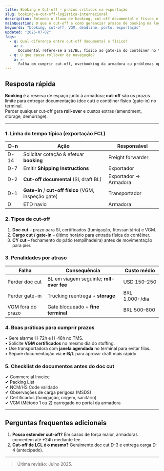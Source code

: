 ```yaml
---
title: Booking e Cut-off – prazos críticos na exportação
slug: booking-e-cut-off-logistica-internacional
description: Entenda o fluxo de booking, cut-off documental e físico e como evitar rollover de carga.
mainQuestion: O que é cut-off e como gerenciar prazos de booking na logística internacional?
keywords: "booking, cut-off, VGM, deadline, porto, exportação"
updated: "2025-07-02"
faqs:
  - q: Qual diferença entre cut-off documental e físico?
    a: >-
      Documental refere-se a SI/BL; físico ao gate-in do contêiner no terminal.
  - q: O que causa rollover de navegação?
    a: >-
      Falha em cumprir cut-off, overbooking da armadora ou problemas operacionais.
---
```


## Resposta rápida

**Booking** é a reserva de espaço junto à armadora; **cut-off** são os prazos limite para entregar documentação (doc cut) e contêiner físico (gate-in) no terminal.  
Perder qualquer cut-off gera **roll-over** e custos extras (amendment, storage, demurrage).

---

### 1. Linha do tempo típica (exportação FCL)

| D-n | Ação | Responsável |
| --- | --- | --- |
| D-14 | Solicitar cotação & efetuar **booking** | Freight forwarder |
| D-7  | Emitir **Shipping Instructions** | Exportador |
| D-2  | **Cut-off documental** (SI, draft BL) | Exportador → Armadora |
| D-1  | **Gate-in** / **cut-off físico** (VGM, inspeção gate) | Transportador |
| D     | ETD navio | Armadora |

### 2. Tipos de cut-off

1. **Doc cut** – prazo para SI, certificados (fumigação, fitossanitário) e VGM.  
2. **Cargo cut / gate-in** – último horário para entrada física do contêiner.  
3. **CY cut** – fechamento do pátio (empilhadeira) antes de movimentação para píer.

### 3. Penalidades por atraso

| Falha | Consequência | Custo médio |
| --- | --- | --- |
| Perder doc cut | BL em viagem seguinte; **roll-over fee** | USD 150–250 |
| Perder gate-in | Trucking reentrega + **storage** | BRL 1.000+/dia |
| VGM fora do prazo | Gate bloqueado + **fine terminal** | BRL 500–800 |

### 4. Boas práticas para cumprir prazos

• Gere alarme H-72h e H-48h no TMS.  
• Solicite **VGM certificados** no mesmo dia do stuffing.  
• Use transportadora com **janela agendada** no terminal para evitar filas.  
• Separe documentação via **e-B/L** para aprovar draft mais rápido.

### 5. Checklist de documentos antes do doc cut

✔ Commercial Invoice  
✔ Packing List  
✔ NCM/HS Code validado  
✔ Observações de carga perigosa (MSDS)  
✔ Certificados (fumigação, origem, sanitário)  
✔ VGM (Método 1 ou 2) carregado no portal da armadora

---

## Perguntas frequentes adicionais

1. **Posso estender cut-off?** Em casos de força maior, armadoras concedem até +24h mediante fee.  
2. **Cut-off de LCL é o mesmo?** Geralmente doc cut D-3 e entrega carga D-4 (antecipado).

---

> Última revisão: Julho 2025. 